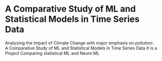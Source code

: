 # A Comparative Study of ML and Statistical Models in Time Series Data
 Analyzing the Impact of Climate Change with major emphasis on pollution: A Comparative Study of ML and Statistical Models in Time Series Data
It is a Project Comparing statistical ML and Neuro ML
